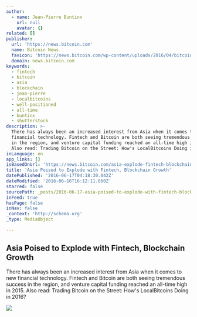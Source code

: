 ```yaml
---
author:
  - name: Jean-Pierre Buntinx
    url: null
    avatar: {}
related: []
publisher:
  url: 'https://news.bitcoin.com'
  name: Bitcoin News
  favicon: 'https://news.bitcoin.com/wp-content/uploads/2016/04/bitcoin_fav.png'
  domain: news.bitcoin.com
keywords:
  - fintech
  - bitcoin
  - asia
  - blockchain
  - jean-pierre
  - localbitcoins
  - well-positioned
  - all-time
  - buntinx
  - shutterstock
description: >-
  There has always been an increased interest from Asia when it comes to new
  financial technology. Fintech and Bitcoin are both seeing tremendous success
  in the region, and venture capital funding reached an all-time high in 2015.
  Also read: Trading Bitcoin on the Street: How's LocalBitcoins Doing in 2016?
inLanguage: en
app_links: []
isBasedOnUrl: 'https://news.bitcoin.com/asia-explode-fintech-blockchain/'
title: 'Asia Poised to Explode with Fintech, Blockchain Growth'
datePublished: '2016-06-17T04:18:30.042Z'
dateModified: '2016-06-16T16:12:11.860Z'
starred: false
sourcePath: _posts/2016-06-17-asia-poised-to-explode-with-fintech-blockchain-growth.md
inFeed: true
hasPage: false
inNav: false
_context: 'http://schema.org'
_type: MediaObject

---
```

<article style=""><h1>Asia Poised to Explode with Fintech, Blockchain Growth</h1><p>There has always been an increased interest from Asia when it comes to new financial technology. Fintech and Bitcoin are both seeing tremendous success in the region, and venture capital funding reached an all-time high in 2015. Also read: Trading Bitcoin on the Street: How's LocalBitcoins Doing in 2016?</p><img src="https://news.bitcoin.com/wp-content/uploads/2016/06/shutterstock_223745608.jpg" /></article>